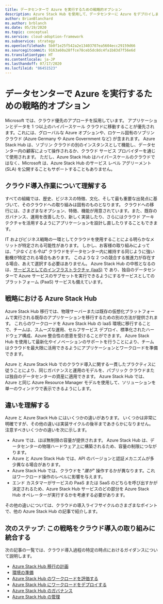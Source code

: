 ```yaml
---
title: データセンターで Azure を実行するための戦略的オプション
description: Azure Stack Hub を使用して、データセンターに Azure をデプロイします。
author: BrianBlanchard
ms.author: brblanch
ms.date: 05/19/2020
ms.topic: conceptual
ms.service: cloud-adoption-framework
ms.subservice: strategy
ms.openlocfilehash: 5b0f1e25f542a2e13403707ea5604ecc29159d66
ms.sourcegitcommit: 9163a60a28ffce78ceb5dc8dc4fa1b83d7f56e6d
ms.translationtype: HT
ms.contentlocale: ja-JP
ms.lasthandoff: 07/17/2020
ms.locfileid: "86451523"
---
```

# <a name="strategic-option-to-run-azure-in-your-datacenter"></a>データセンターで Azure を実行するための戦略的オプション

Microsoft では、クラウド優先のアプローチを採用しています。 アプリケーションとデータを 1 つ以上のハイパースケール クラウドに移動することが優先されます。これには、グローバルな Azure オプションや、ロケール固有のソブリン クラウド (Azure Germany や Azure Government など) が含まれます。 Azure Stack Hub は、ソブリン クラウドの別のインスタンスとして機能し、データセンター内の顧客によって操作されるか、クラウド サービス プロバイダーを通じて使用されます。 ただし、Azure Stack Hub はハイパースケールのクラウドではなく、Microsoft は、Azure Stack Hub のサービス レベル アグリーメント (SLA) を公開することもサポートすることもありません。

## <a name="understand-your-cloud-journey"></a>クラウド導入作業について理解する

すべての組織では、歴史、ビジネスの特徴、文化、そして最も重要な出発点に基づいて、そのクラウドへの取り組みは固有のものとなります。 クラウドへの移行には、さまざまなオプション、特徴、機能が用意されています。また、既存のガバナンス、運用を改善したり、新しく実装したり、さらにはクラウド アーキテクチャを活用するようにアプリケーションを設計し直したりすることもできます。

IT およびビジネス戦略の一環としてクラウドを使用することによる明らかなメリットが特定される可能性があります。 しかし、お客様の取り組みによっては、"_少なくとも今は_" クラウドをデータセンター内に維持する同じように強い動機が特定される場合もあります。 このような 2 つの競合する推進力が存在する場合、あえて選択する必要はありません。 Azure Stack Hub の中核となるのは、[サービスとしてのインフラストラクチャ (IaaS)](https://azure.microsoft.com/blog/azure-stack-iaas-part-one) で あり、独自のデータセンターで Azure サービスのサブセットを実行できるようにするサービスとしてのプラットフォーム (PaaS) サービスも備えています。

## <a name="azure-stack-hub-in-your-strategy"></a>戦略における Azure Stack Hub

Azure Stack Hub 移行では、物理サーバーまたは既存の仮想化プラットフォームで実行される既存のアプリケーションを移行するための別の方法が提供されます。 これらのワークロードを Azure Stack Hub の IaaS 環境に移行することで、チームは、スムーズな運用、セルフサービス デプロイ、標準化されたハードウェア構成、Azure 整合性の恩恵を受けることができます。 Azure Stack Hub を使用して最新化やイノベーションのサポートを行うことにより、チームはクラウドを最大限に活用できるようにアプリケーションとワークロードを準備できます。

Azure と Azure Stack Hub でのクラウド導入に関する一貫したプラクティスに従うことにより、同じガバナンスと運用のモデルを、パブリック クラウドまたは独自のデータセンターの資産に適用できます。 Azure Stack Hub では、Azure と同じ Azure Resource Manager モデルを使用して、ソリューションを単一のウィンドウで表示できるようにします。

## <a name="understand-the-differences"></a>違いを理解する

Azure と Azure Stack Hub にはいくつかの違いがあります。 いくつかは非常に明確ですが、その他の違いは実装サイクルの後半まであきらかになりません。 注意すべきいくつかの違いを次に示します。

- Azure では、ほぼ無制限の容量が提供されます。 Azure Stack Hub は、データセンターの物理ハードウェア上に構築されるため、容量の制限につながります。
- Azure と Azure Stack Hub では、API のバージョンと認証メカニズムが多少異なる場合があります。
- Azure Stack Hub では、クラウドを "_誰が_" 操作するかが異なります。これはワークロード操作のレベルに影響を与えます。
- エンド カスタマーがサービスの PaaS または SaaS のどちらを呼び出すかが決定されるため、Azure Stack Hub サービスのどの部分を Azure Stack Hub オペレーターが実行するかを考慮する必要があります。

その他の違いについては、クラウドの導入ライフサイクルのさまざまなポイントで、他の Azure Stack Hub の記事で紹介します。

## <a name="next-step-integrate-this-strategy-into-your-cloud-adoption-journey"></a>次のステップ: この戦略をクラウド導入の取り組みに統合する

次の記事の一覧では、クラウド導入過程の特定の時点におけるガイダンスについて説明します。

- [Azure Stack Hub 移行の計画](./plan.md)
- [環境の準備](./ready.md)
- [Azure Stack Hub のワークロードを評価する](./migrate-assess.md)
- [Azure Stack Hub にワークロードをデプロイする](./migrate-deploy.md)
- [Azure Stack Hub のガバナンス](./govern.md)
- [Azure Stack Hub の管理](./manage.md)
